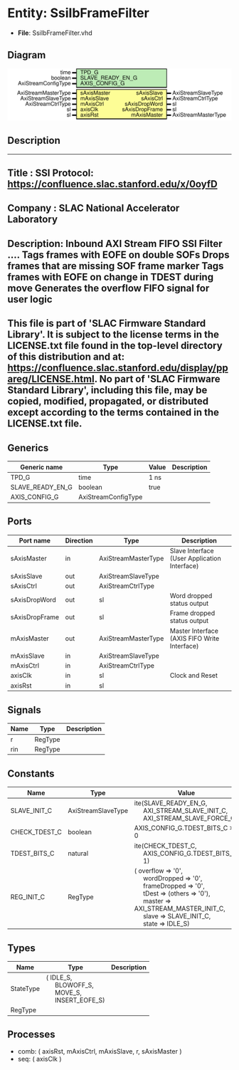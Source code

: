 # Entity: SsiIbFrameFilter

- **File**: SsiIbFrameFilter.vhd
## Diagram

![Diagram](SsiIbFrameFilter.svg "Diagram")
## Description

-----------------------------------------------------------------------------
 Title      : SSI Protocol: https://confluence.slac.stanford.edu/x/0oyfD
-----------------------------------------------------------------------------
 Company    : SLAC National Accelerator Laboratory
-----------------------------------------------------------------------------
 Description: Inbound AXI Stream FIFO SSI Filter ....
              Tags frames with EOFE on double SOFs
              Drops frames that are missing SOF frame marker
              Tags frames with EOFE on change in TDEST during move
              Generates the overflow FIFO signal for user logic
-----------------------------------------------------------------------------
 This file is part of 'SLAC Firmware Standard Library'.
 It is subject to the license terms in the LICENSE.txt file found in the
 top-level directory of this distribution and at:
    https://confluence.slac.stanford.edu/display/ppareg/LICENSE.html.
 No part of 'SLAC Firmware Standard Library', including this file,
 may be copied, modified, propagated, or distributed except according to
 the terms contained in the LICENSE.txt file.
-----------------------------------------------------------------------------
## Generics

| Generic name     | Type                | Value | Description |
| ---------------- | ------------------- | ----- | ----------- |
| TPD_G            | time                | 1 ns  |             |
| SLAVE_READY_EN_G | boolean             | true  |             |
| AXIS_CONFIG_G    | AxiStreamConfigType |       |             |
## Ports

| Port name      | Direction | Type                | Description                                  |
| -------------- | --------- | ------------------- | -------------------------------------------- |
| sAxisMaster    | in        | AxiStreamMasterType | Slave Interface (User Application Interface) |
| sAxisSlave     | out       | AxiStreamSlaveType  |                                              |
| sAxisCtrl      | out       | AxiStreamCtrlType   |                                              |
| sAxisDropWord  | out       | sl                  |  Word dropped status output                  |
| sAxisDropFrame | out       | sl                  |  Frame dropped status output                 |
| mAxisMaster    | out       | AxiStreamMasterType | Master Interface (AXIS FIFO Write Interface) |
| mAxisSlave     | in        | AxiStreamSlaveType  |                                              |
| mAxisCtrl      | in        | AxiStreamCtrlType   |                                              |
| axisClk        | in        | sl                  | Clock and Reset                              |
| axisRst        | in        | sl                  |                                              |
## Signals

| Name | Type    | Description |
| ---- | ------- | ----------- |
| r    | RegType |             |
| rin  | RegType |             |
## Constants

| Name          | Type               | Value                                                                                                                                                                                                                                                                                                                                                                                                                                                                | Description |
| ------------- | ------------------ | -------------------------------------------------------------------------------------------------------------------------------------------------------------------------------------------------------------------------------------------------------------------------------------------------------------------------------------------------------------------------------------------------------------------------------------------------------------------- | ----------- |
| SLAVE_INIT_C  | AxiStreamSlaveType |  ite(SLAVE_READY_EN_G,<br><span style="padding-left:20px"> AXI_STREAM_SLAVE_INIT_C,<br><span style="padding-left:20px"> AXI_STREAM_SLAVE_FORCE_C)                                                                                                                                                                                                                                                                                                                    |             |
| CHECK_TDEST_C | boolean            |  AXIS_CONFIG_G.TDEST_BITS_C > 0                                                                                                                                                                                                                                                                                                                                                                                                                                      |             |
| TDEST_BITS_C  | natural            |  ite(CHECK_TDEST_C,<br><span style="padding-left:20px"> AXIS_CONFIG_G.TDEST_BITS_C,<br><span style="padding-left:20px"> 1)                                                                                                                                                                                                                                                                                                                                           |             |
| REG_INIT_C    | RegType            |  (       overflow     => '0',<br><span style="padding-left:20px">       wordDropped  => '0',<br><span style="padding-left:20px">       frameDropped => '0',<br><span style="padding-left:20px">       tDest        => (others => '0'),<br><span style="padding-left:20px">       master       => AXI_STREAM_MASTER_INIT_C,<br><span style="padding-left:20px">       slave        => SLAVE_INIT_C,<br><span style="padding-left:20px">       state        => IDLE_S) |             |
## Types

| Name      | Type                                                                                                                                                     | Description |
| --------- | -------------------------------------------------------------------------------------------------------------------------------------------------------- | ----------- |
| StateType | ( IDLE_S,<br><span style="padding-left:20px"> BLOWOFF_S,<br><span style="padding-left:20px"> MOVE_S,<br><span style="padding-left:20px"> INSERT_EOFE_S)  |             |
| RegType   |                                                                                                                                                          |             |
## Processes
- comb: ( axisRst, mAxisCtrl, mAxisSlave, r, sAxisMaster )
- seq: ( axisClk )
